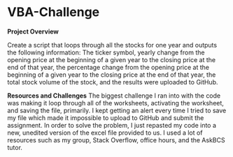 # VBA-Challenge
**Project Overview**

Create a script that loops through all the stocks for one year and outputs the following information:
The ticker symbol,
yearly change from the opening price at the beginning of a given year to the closing price at the end of that year,
the percentage change from the opening price at the beginning of a given year to the closing price at the end of that year,
the total stock volume of the stock, and the
results were uploaded to GitHub.

**Resources and Challenges**
The biggest challenge I ran into with the code was making it loop through all of the worksheets, activating the worksheet, and saving the file, primarily. I kept getting an alert every time I tried to save my file which made it impossible to upload to GitHub and submit the assignment. In order to solve the problem, I just repasted my code into a new, unedited version of the excel file provided to us. I used a lot of resources such as my group, Stack Overflow, office hours, and the AskBCS tutor. 
